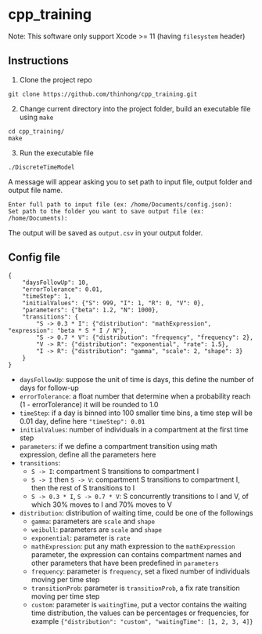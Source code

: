# cpp_training

Note: This software only support Xcode >= 11 (having `filesystem` header)

## Instructions

1. Clone the project repo
```
git clone https://github.com/thinhong/cpp_training.git
```

2. Change current directory into the project folder, build an executable file using `make`
```
cd cpp_training/
make
```

3. Run the executable file
```
./DiscreteTimeModel
```

A message will appear asking you to set path to input file, output folder and output file name.
```
Enter full path to input file (ex: /home/Documents/config.json): 
Set path to the folder you want to save output file (ex: /home/Documents): 
```
The output will be saved as `output.csv` in your output folder.

## Config file
```
{
    "daysFollowUp": 10,
    "errorTolerance": 0.01,
    "timeStep": 1,
    "initialValues": {"S": 999, "I": 1, "R": 0, "V": 0},
    "parameters": {"beta": 1.2, "N": 1000},
    "transitions": {
        "S -> 0.3 * I": {"distribution": "mathExpression", "expression": "beta * S * I / N"}, 
        "S -> 0.7 * V": {"distribution": "frequency", "frequency": 2},
        "V -> R": {"distribution": "exponential", "rate": 1.5}, 
        "I -> R": {"distribution": "gamma", "scale": 2, "shape": 3}
    }
}
```
* `daysFollowUp`: suppose the unit of time is days, this define the number of days for follow-up
* `errorTolerance`: a float number that determine when a probability reach (1 - errorTolerance) it will be rounded to 1.0
* `timeStep`: if a day is binned into 100 smaller time bins, a time step will be 0.01 day, define here `"timeStep": 0.01`
* `initialValues`: number of individuals in a compartment at the first time step
* `parameters`: if we define a compartment transition using math expression, define all the parameters here
* `transitions`:
    * `S -> I`: compartment S transitions to compartment I
    * `S -> I` then `S -> V`: compartment S transitions to compartment I, then the rest of S transitions to I
    * `S -> 0.3 * I`, `S -> 0.7 * V`: S concurrently transitions to I and V, of which 30% moves to I and 70% moves to V
* `distribution`: distribution of waiting time, could be one of the followings
    * `gamma`: parameters are `scale` and `shape`
    * `weibull`: parameters are `scale` and `shape`
    * `exponential`: parameter is `rate`
    * `mathExpression`: put any math expression to the `mathExpression` parameter, the expression can contains compartment names and other parameters that have been predefined in `parameters`
    * `frequency`: parameter is `frequency`, set a fixed number of individuals moving per time step
    * `transitionProb`: parameter is `transitionProb`, a fix rate transition moving per time step
    * `custom`: parameter is `waitingTime`, put a vector contains the waiting time distribution, the values can be percentages or frequencies, for example `{"distribution": "custom", "waitingTime": [1, 2, 3, 4]}`
